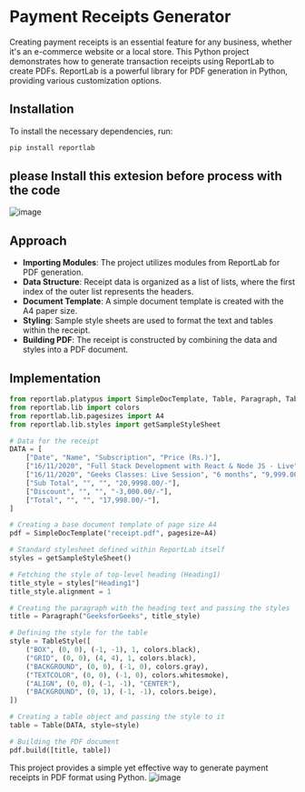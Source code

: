 # Payment Receipts Generator

Creating payment receipts is an essential feature for any business, whether it's an e-commerce website or a local store. This Python project demonstrates how to generate transaction receipts using ReportLab to create PDFs. ReportLab is a powerful library for PDF generation in Python, providing various customization options.

## Installation

To install the necessary dependencies, run:

```bash
pip install reportlab
```
## please Install this  extesion before process with the code
![image](https://github.com/Dev083/payment-receipts-/assets/75601698/b80a88f9-ceb7-4b87-810a-357284c4ab3a)


## Approach

- **Importing Modules**: The project utilizes modules from ReportLab for PDF generation.
- **Data Structure**: Receipt data is organized as a list of lists, where the first index of the outer list represents the headers.
- **Document Template**: A simple document template is created with the A4 paper size.
- **Styling**: Sample style sheets are used to format the text and tables within the receipt.
- **Building PDF**: The receipt is constructed by combining the data and styles into a PDF document.

## Implementation

```python
from reportlab.platypus import SimpleDocTemplate, Table, Paragraph, TableStyle
from reportlab.lib import colors
from reportlab.lib.pagesizes import A4
from reportlab.lib.styles import getSampleStyleSheet

# Data for the receipt
DATA = [
    ["Date", "Name", "Subscription", "Price (Rs.)"],
    ["16/11/2020", "Full Stack Development with React & Node JS - Live", "Lifetime", "10,999.00/-"],
    ["16/11/2020", "Geeks Classes: Live Session", "6 months", "9,999.00/-"],
    ["Sub Total", "", "", "20,9998.00/-"],
    ["Discount", "", "", "-3,000.00/-"],
    ["Total", "", "", "17,998.00/-"],
]

# Creating a base document template of page size A4
pdf = SimpleDocTemplate("receipt.pdf", pagesize=A4)

# Standard stylesheet defined within ReportLab itself
styles = getSampleStyleSheet()

# Fetching the style of top-level heading (Heading1)
title_style = styles["Heading1"]
title_style.alignment = 1

# Creating the paragraph with the heading text and passing the styles
title = Paragraph("GeeksforGeeks", title_style)

# Defining the style for the table
style = TableStyle([
    ("BOX", (0, 0), (-1, -1), 1, colors.black),
    ("GRID", (0, 0), (4, 4), 1, colors.black),
    ("BACKGROUND", (0, 0), (-1, 0), colors.gray),
    ("TEXTCOLOR", (0, 0), (-1, 0), colors.whitesmoke),
    ("ALIGN", (0, 0), (-1, -1), "CENTER"),
    ("BACKGROUND", (0, 1), (-1, -1), colors.beige),
])

# Creating a table object and passing the style to it
table = Table(DATA, style=style)

# Building the PDF document
pdf.build([title, table])
```

This project provides a simple yet effective way to generate payment receipts in PDF format using Python.
![image](https://github.com/Dev083/payment-receipts-/assets/75601698/9a9def98-75da-417f-b16a-c8624a21ee5d)
